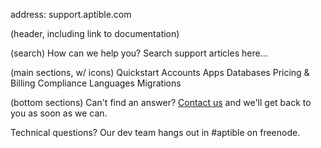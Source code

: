 address: support.aptible.com

(header, including link to documentation)

(search)
How can we help you? Search support articles here...

(main sections, w/ icons)
Quickstart
Accounts
Apps
Databases
Pricing & Billing
Compliance
Languages
Migrations

(bottom sections)
Can't find an answer? [Contact us](https://www.aptible.com/support/) and we'll get back to you as soon as we can.

Technical questions? Our dev team hangs out in #aptible on freenode.

